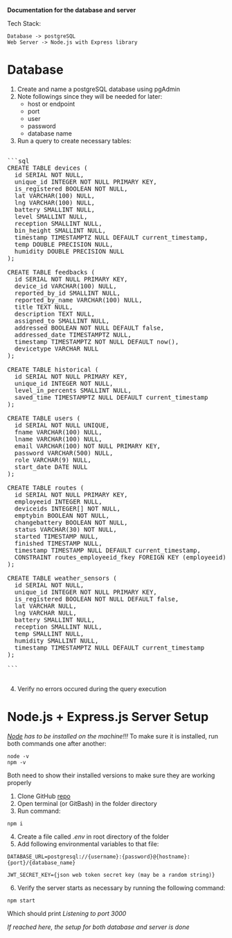 **Documentation for the database and server**

Tech Stack:

```
Database -> postgreSQL
Web Server -> Node.js with Express library
```

# Database

1. Create and name a postgreSQL database using pgAdmin
2. Note followings since they will be needed for later:
   - host or endpoint
   - port
   - user
   - password
   - database name
3. Run a query to create necessary tables:
<pre>

```sql
CREATE TABLE devices (
  id SERIAL NOT NULL,
  unique_id INTEGER NOT NULL PRIMARY KEY,
  is_registered BOOLEAN NOT NULL,
  lat VARCHAR(100) NULL,
  lng VARCHAR(100) NULL,
  battery SMALLINT NULL,
  level SMALLINT NULL,
  reception SMALLINT NULL,
  bin_height SMALLINT NULL,
  timestamp TIMESTAMPTZ NULL DEFAULT current_timestamp,
  temp DOUBLE PRECISION NULL,
  humidity DOUBLE PRECISION NULL
);

CREATE TABLE feedbacks (
  id SERIAL NOT NULL PRIMARY KEY,
  device_id VARCHAR(100) NULL,
  reported_by_id SMALLINT NULL,
  reported_by_name VARCHAR(100) NULL,
  title TEXT NULL,
  description TEXT NULL,
  assigned_to SMALLINT NULL,
  addressed BOOLEAN NOT NULL DEFAULT false,
  addressed_date TIMESTAMPTZ NULL,
  timestamp TIMESTAMPTZ NOT NULL DEFAULT now(),
  devicetype VARCHAR NULL
);

CREATE TABLE historical (
  id SERIAL NOT NULL PRIMARY KEY,
  unique_id INTEGER NOT NULL,
  level_in_percents SMALLINT NULL,
  saved_time TIMESTAMPTZ NULL DEFAULT current_timestamp
);

CREATE TABLE users (
  id SERIAL NOT NULL UNIQUE,
  fname VARCHAR(100) NULL,
  lname VARCHAR(100) NULL,
  email VARCHAR(100) NOT NULL PRIMARY KEY,
  password VARCHAR(500) NULL,
  role VARCHAR(9) NULL,
  start_date DATE NULL
);

CREATE TABLE routes (
  id SERIAL NOT NULL PRIMARY KEY,
  employeeid INTEGER NULL,
  deviceids INTEGER[] NOT NULL,
  emptybin BOOLEAN NOT NULL,
  changebattery BOOLEAN NOT NULL,
  status VARCHAR(30) NOT NULL,
  started TIMESTAMP NULL,
  finished TIMESTAMP NULL,
  timestamp TIMESTAMP NULL DEFAULT current_timestamp,
  CONSTRAINT routes_employeeid_fkey FOREIGN KEY (employeeid) REFERENCES users (id)
);

CREATE TABLE weather_sensors (
  id SERIAL NOT NULL,
  unique_id INTEGER NOT NULL PRIMARY KEY,
  is_registered BOOLEAN NOT NULL DEFAULT false,
  lat VARCHAR NULL,
  lng VARCHAR NULL,
  battery SMALLINT NULL,
  reception SMALLINT NULL,
  temp SMALLINT NULL,
  humidity SMALLINT NULL,
  timestamp TIMESTAMPTZ NULL DEFAULT current_timestamp
);

```

</pre>

4. Verify no errors occured during the query execution

# Node.js + Express.js Server Setup

_[Node](https://nodejs.org/en/download) has to be installed on the machine!!!_
To make sure it is installed, run both commands one after another:

```
node -v
npm -v
```

Both need to show their installed versions to make sure they are working properly

1. Clone GitHub [repo](https://github.com/BrianKellyCS/new-wbm-back.git)
2. Open terminal (or GitBash) in the folder directory
3. Run command:

```
npm i
```

4. Create a file called _.env_ in root directory of the folder
5. Add following environmental variables to that file:

```
DATABASE_URL=postgresql://{username}:{password}@{hostname}:{port}/{database_name}

JWT_SECRET_KEY={json web token secret key (may be a random string)}

```

6. Verify the server starts as necessary by running the following command:

```
npm start
```

Which should print _Listening to port 3000_

_If reached here, the setup for both database and server is done_
